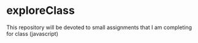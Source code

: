 # exploreClass
This repository will be devoted to small assignments that I am completing for class (javascript)
